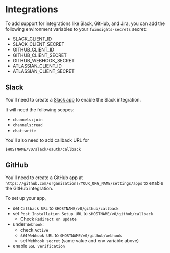 # Integrations
To add support for integrations like Slack, GitHub, and Jira, you can add the
following environment variables to your `fwinsights-secrets` secret:

* SLACK_CLIENT_ID
* SLACK_CLIENT_SECRET
* GITHUB_CLIENT_ID
* GITHUB_CLIENT_SECRET
* GITHUB_WEBHOOK_SECRET
* ATLASSIAN_CLIENT_ID
* ATLASSIAN_CLIENT_SECRET

## Slack
You'll need to create a
[Slack app](https://api.slack.com/apps/) to enable the Slack integration.

It will need the following scopes:
* `channels:join`
* `channels:read`
* `chat:write`

You'll also need to add callback URL for
```
$HOSTNAME/v0/slack/oauth/callback
```

## GitHub
You'll need to create a
GitHub app at `https://github.com/organizations/YOUR_ORG_NAME/settings/apps`
to enable the GitHub integration.

To set up your app,
* set `Callback URL` to `$HOSTNAME/v0/github/callback`
* set `Post Installation Setup URL` to `$HOSTNAME/v0/github/callback`
    * Check `Redirect on update`
* under `Webhook`:
  * check `Active`
  * set `Webhook URL` to `$HOSTNAME/v0/github/webhook`
  * set `Webhook secret` (same value and env variable above)
* enable `SSL verification`


